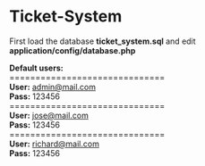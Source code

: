 # Ticket-System

First load the database <b>ticket_system.sql</b> and edit <b>application/config/database.php</b>

<b>Default users:</b><br/>
==============================<br/>
<b>User:</b> admin@mail.com<br/>
<b>Pass:</b> 123456<br/>
==============================<br/>
<b>User:</b> jose@mail.com<br/>
<b>Pass:</b> 123456<br/>
==============================<br/>
<b>User:</b> richard@mail.com<br/>
<b>Pass:</b> 123456
